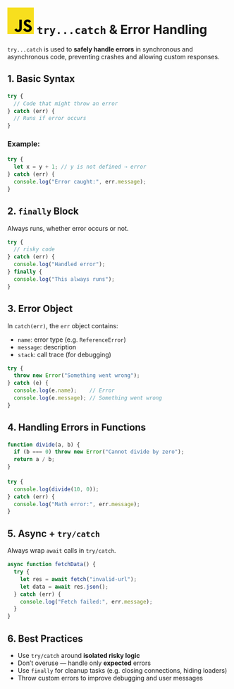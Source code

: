 # ![ ](../assets/js-logo.svg) `try...catch` & Error Handling

`try...catch` is used to **safely handle errors** in synchronous and asynchronous code, preventing crashes and allowing custom responses.

## 1. Basic Syntax

```js
try {
  // Code that might throw an error
} catch (err) {
  // Runs if error occurs
}
```

### Example:

```js
try {
  let x = y + 1; // y is not defined → error
} catch (err) {
  console.log("Error caught:", err.message);
}
```

## 2. `finally` Block

Always runs, whether error occurs or not.

```js
try {
  // risky code
} catch (err) {
  console.log("Handled error");
} finally {
  console.log("This always runs");
}
```

## 3. Error Object

In `catch(err)`, the `err` object contains:

* `name`: error type (e.g. `ReferenceError`)
* `message`: description
* `stack`: call trace (for debugging)

```js
try {
  throw new Error("Something went wrong");
} catch (e) {
  console.log(e.name);    // Error
  console.log(e.message); // Something went wrong
}
```

## 4. Handling Errors in Functions

```js
function divide(a, b) {
  if (b === 0) throw new Error("Cannot divide by zero");
  return a / b;
}

try {
  console.log(divide(10, 0));
} catch (err) {
  console.log("Math error:", err.message);
}
```

## 5. Async + `try/catch`

Always wrap `await` calls in `try/catch`.

```js
async function fetchData() {
  try {
    let res = await fetch("invalid-url");
    let data = await res.json();
  } catch (err) {
    console.log("Fetch failed:", err.message);
  }
}
```

## 6. Best Practices

* Use `try/catch` around **isolated risky logic**
* Don’t overuse — handle only **expected** errors
* Use `finally` for cleanup tasks (e.g. closing connections, hiding loaders)
* Throw custom errors to improve debugging and user messages
